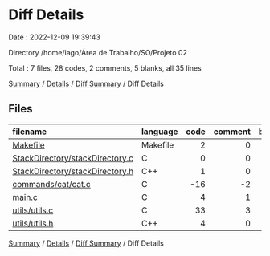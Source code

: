 # Diff Details

Date : 2022-12-09 19:39:43

Directory /home/iago/Área de Trabalho/SO/Projeto 02

Total : 7 files,  28 codes, 2 comments, 5 blanks, all 35 lines

[Summary](results.md) / [Details](details.md) / [Diff Summary](diff.md) / Diff Details

## Files
| filename | language | code | comment | blank | total |
| :--- | :--- | ---: | ---: | ---: | ---: |
| [Makefile](/Makefile) | Makefile | 2 | 0 | 0 | 2 |
| [StackDirectory/stackDirectory.c](/StackDirectory/stackDirectory.c) | C | 0 | 0 | -1 | -1 |
| [StackDirectory/stackDirectory.h](/StackDirectory/stackDirectory.h) | C++ | 1 | 0 | 0 | 1 |
| [commands/cat/cat.c](/commands/cat/cat.c) | C | -16 | -2 | -2 | -20 |
| [main.c](/main.c) | C | 4 | 1 | 2 | 7 |
| [utils/utils.c](/utils/utils.c) | C | 33 | 3 | 6 | 42 |
| [utils/utils.h](/utils/utils.h) | C++ | 4 | 0 | 0 | 4 |

[Summary](results.md) / [Details](details.md) / [Diff Summary](diff.md) / Diff Details